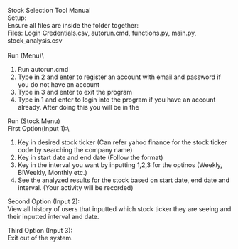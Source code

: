 Stock Selection Tool Manual\
Setup:\
Ensure all files are inside the folder together:\
Files: Login Credentials.csv, autorun.cmd, functions.py, main.py, stock_analysis.csv\
\
Run (Menu)\
1. Run autorun.cmd
2. Type in 2 and enter to register an account with email and password if you do not have an account
3. Type in 3 and enter to exit the program
4. Type in 1 and enter to login into the program if you have an account already. After doing this you will be in the 


Run (Stock Menu)\
First Option(Input 1):\
1. Key in desired stock ticker (Can refer yahoo finance for the stock ticker code by searching the company name)
2. Key in start date and end date (Follow the format)
3. Key in the interval you want by inputting 1,2,3 for the optinos (Weekly, BiWeekly, Monthly etc.)
4. See the analyzed results for the stock based on start date, end date and interval. (Your activity will be recorded)

Second Option (Input 2):\
View all history of users that inputted which stock ticker they are seeing and their inputted interval and date.

Third Option (Input 3):\
Exit out of the system.
